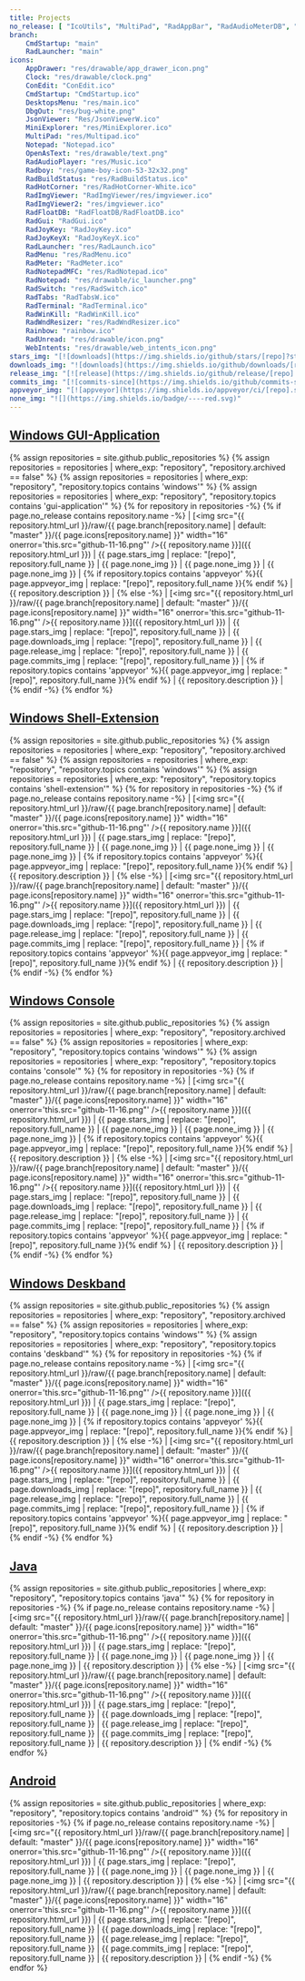 ```yaml
---
title: Projects
no_release: [ "IcoUtils", "MultiPad", "RadAppBar", "RadAudioMeterDB", "Radboy", "RadDbg", "RadKeyLockDB", "RadLauncher", "RadMenuLauncher", "RadReadConsole", "RadTabs", "SyntaxHighlighter", "TextUI" ]
branch:
    CmdStartup: "main"
    RadLauncher: "main"
icons:
    AppDrawer: "res/drawable/app_drawer_icon.png"
    Clock: "res/drawable/clock.png"
    ConEdit: "ConEdit.ico"
    CmdStartup: "CmdStartup.ico"
    DesktopsMenu: "res/main.ico"
    DbgOut: "res/bug-white.png"
    JsonViewer: "Res/JsonViewerW.ico"
    MiniExplorer: "res/MiniExplorer.ico"
    MultiPad: "res/Multipad.ico"
    Notepad: "Notepad.ico"
    OpenAsText: "res/drawable/text.png"
    RadAudioPlayer: "res/Music.ico"
    Radboy: "res/game-boy-icon-53-32x32.png"
    RadBuildStatus: "res/RadBuildStatus.ico"
    RadHotCorner: "res/RadHotCorner-White.ico"
    RadImgViewer: "RadImgViewer/res/imgviewer.ico"
    RadImgViewer2: "res/imgviewer.ico"
    RadFloatDB: "RadFloatDB/RadFloatDB.ico"
    RadGui: "RadGui.ico"
    RadJoyKey: "RadJoyKey.ico"
    RadJoyKeyX: "RadJoyKeyX.ico"
    RadLauncher: "res/RadLaunch.ico"
    RadMenu: "res/RadMenu.ico"
    RadMeter: "RadMeter.ico"
    RadNotepadMFC: "res/RadNotepad.ico"
    RadNotepad: "res/drawable/ic_launcher.png"
    RadSwitch: "res/RadSwitch.ico"
    RadTabs: "RadTabsW.ico"
    RadTerminal: "RadTerminal.ico"
    RadWinKill: "RadWinKill.ico"
    RadWndResizer: "res/RadWndResizer.ico"
    Rainbow: "rainbow.ico"
    RadUnread: "res/drawable/icon.png"
    WebIntents: "res/drawable/web_intents_icon.png"
stars_img: "[![downloads](https://img.shields.io/github/stars/[repo]?style=tile&maxAge=2592000&label=)](https://github.com/[repo]/stargazers)"
downloads_img: "![downloads](https://img.shields.io/github/downloads/[repo]/total.svg?maxAge=2592000&label=)"
release_img: "[![release](https://img.shields.io/github/release/[repo].svg?maxAge=2592000&label=)](https://github.com/[repo]/releases/latest)"
commits_img: "[![commits-since](https://img.shields.io/github/commits-since/[repo]/latest.svg?maxAge=2592000&label=)](https://github.com/[repo]/commits/master)"
appveyor_img: "[![appveyor](https://img.shields.io/appveyor/ci/[repo].svg?maxAge=2592000&label=)](https://ci.appveyor.com/project/[repo])"
none_img: "![](https://img.shields.io/badge/----red.svg)"
---
```

## [Windows GUI-Application](https://github.com/RadAd?tab=repositories&q=%23windows+%23gui-application)
{% assign repositories = site.github.public_repositories %}
{% assign repositories = repositories | where_exp: "repository", "repository.archived == false" %}
{% assign repositories = repositories | where_exp: "repository", "repository.topics contains 'windows'" %}
{% assign repositories = repositories | where_exp: "repository", "repository.topics contains 'gui-application'" %}
{% for repository in repositories -%}
{% if page.no_release contains repository.name -%}
| [<img src="{{ repository.html_url }}/raw/{{ page.branch[repository.name] | default: "master" }}/{{ page.icons[repository.name] }}" width="16" onerror='this.src="github-11-16.png"' />{{ repository.name }}]({{ repository.html_url }}) | {{ page.stars_img | replace: "[repo]", repository.full_name }} | {{ page.none_img }} | {{ page.none_img }} | {{ page.none_img }} | {% if repository.topics contains 'appveyor' %}{{ page.appveyor_img | replace: "[repo]", repository.full_name }}{% endif %} | {{ repository.description }} |
{% else -%}
| [<img src="{{ repository.html_url }}/raw/{{ page.branch[repository.name] | default: "master" }}/{{ page.icons[repository.name] }}" width="16" onerror='this.src="github-11-16.png"' />{{ repository.name }}]({{ repository.html_url }}) | {{ page.stars_img | replace: "[repo]", repository.full_name }} | {{ page.downloads_img | replace: "[repo]", repository.full_name }} | {{ page.release_img | replace: "[repo]", repository.full_name }} | {{ page.commits_img | replace: "[repo]", repository.full_name }} | {% if repository.topics contains 'appveyor' %}{{ page.appveyor_img | replace: "[repo]", repository.full_name }}{% endif %} | {{ repository.description }} |
{% endif -%}
{% endfor %}

## [Windows Shell-Extension](https://github.com/RadAd?tab=repositories&q=%23windows+%23shell-extension)
{% assign repositories = site.github.public_repositories %}
{% assign repositories = repositories | where_exp: "repository", "repository.archived == false" %}
{% assign repositories = repositories | where_exp: "repository", "repository.topics contains 'windows'" %}
{% assign repositories = repositories | where_exp: "repository", "repository.topics contains 'shell-extension'" %}
{% for repository in repositories -%}
{% if page.no_release contains repository.name -%}
| [<img src="{{ repository.html_url }}/raw/{{ page.branch[repository.name] | default: "master" }}/{{ page.icons[repository.name] }}" width="16" onerror='this.src="github-11-16.png"' />{{ repository.name }}]({{ repository.html_url }}) | {{ page.stars_img | replace: "[repo]", repository.full_name }} | {{ page.none_img }} | {{ page.none_img }} | {{ page.none_img }} | {% if repository.topics contains 'appveyor' %}{{ page.appveyor_img | replace: "[repo]", repository.full_name }}{% endif %} | {{ repository.description }} |
{% else -%}
| [<img src="{{ repository.html_url }}/raw/{{ page.branch[repository.name] | default: "master" }}/{{ page.icons[repository.name] }}" width="16" onerror='this.src="github-11-16.png"' />{{ repository.name }}]({{ repository.html_url }}) | {{ page.stars_img | replace: "[repo]", repository.full_name }} | {{ page.downloads_img | replace: "[repo]", repository.full_name }} | {{ page.release_img | replace: "[repo]", repository.full_name }} | {{ page.commits_img | replace: "[repo]", repository.full_name }} | {% if repository.topics contains 'appveyor' %}{{ page.appveyor_img | replace: "[repo]", repository.full_name }}{% endif %} | {{ repository.description }} |
{% endif -%}
{% endfor %}

## [Windows Console](https://github.com/RadAd?tab=repositories&q=%23windows+%23console)
{% assign repositories = site.github.public_repositories %}
{% assign repositories = repositories | where_exp: "repository", "repository.archived == false" %}
{% assign repositories = repositories | where_exp: "repository", "repository.topics contains 'windows'" %}
{% assign repositories = repositories | where_exp: "repository", "repository.topics contains 'console'" %}
{% for repository in repositories -%}
{% if page.no_release contains repository.name -%}
| [<img src="{{ repository.html_url }}/raw/{{ page.branch[repository.name] | default: "master" }}/{{ page.icons[repository.name] }}" width="16" onerror='this.src="github-11-16.png"' />{{ repository.name }}]({{ repository.html_url }}) | {{ page.stars_img | replace: "[repo]", repository.full_name }} | {{ page.none_img }} | {{ page.none_img }} | {{ page.none_img }} | {% if repository.topics contains 'appveyor' %}{{ page.appveyor_img | replace: "[repo]", repository.full_name }}{% endif %} | {{ repository.description }} |
{% else -%}
| [<img src="{{ repository.html_url }}/raw/{{ page.branch[repository.name] | default: "master" }}/{{ page.icons[repository.name] }}" width="16" onerror='this.src="github-11-16.png"' />{{ repository.name }}]({{ repository.html_url }}) | {{ page.stars_img | replace: "[repo]", repository.full_name }} | {{ page.downloads_img | replace: "[repo]", repository.full_name }} | {{ page.release_img | replace: "[repo]", repository.full_name }} | {{ page.commits_img | replace: "[repo]", repository.full_name }} | {% if repository.topics contains 'appveyor' %}{{ page.appveyor_img | replace: "[repo]", repository.full_name }}{% endif %} | {{ repository.description }} |
{% endif -%}
{% endfor %}

## [Windows Deskband](https://github.com/RadAd?tab=repositories&q=%23windows+%23deskband)
{% assign repositories = site.github.public_repositories %}
{% assign repositories = repositories | where_exp: "repository", "repository.archived == false" %}
{% assign repositories = repositories | where_exp: "repository", "repository.topics contains 'windows'" %}
{% assign repositories = repositories | where_exp: "repository", "repository.topics contains 'deskband'" %}
{% for repository in repositories -%}
{% if page.no_release contains repository.name -%}
| [<img src="{{ repository.html_url }}/raw/{{ page.branch[repository.name] | default: "master" }}/{{ page.icons[repository.name] }}" width="16" onerror='this.src="github-11-16.png"' />{{ repository.name }}]({{ repository.html_url }}) | {{ page.stars_img | replace: "[repo]", repository.full_name }} | {{ page.none_img }} | {{ page.none_img }} | {{ page.none_img }} | {% if repository.topics contains 'appveyor' %}{{ page.appveyor_img | replace: "[repo]", repository.full_name }}{% endif %} | {{ repository.description }} |
{% else -%}
| [<img src="{{ repository.html_url }}/raw/{{ page.branch[repository.name] | default: "master" }}/{{ page.icons[repository.name] }}" width="16" onerror='this.src="github-11-16.png"' />{{ repository.name }}]({{ repository.html_url }}) | {{ page.stars_img | replace: "[repo]", repository.full_name }} | {{ page.downloads_img | replace: "[repo]", repository.full_name }} | {{ page.release_img | replace: "[repo]", repository.full_name }} | {{ page.commits_img | replace: "[repo]", repository.full_name }} | {% if repository.topics contains 'appveyor' %}{{ page.appveyor_img | replace: "[repo]", repository.full_name }}{% endif %} | {{ repository.description }} |
{% endif -%}
{% endfor %}

## [Java](https://github.com/RadAd?tab=repositories&q=%23java)
{% assign repositories = site.github.public_repositories | where_exp: "repository", "repository.topics contains 'java'" %}
{% for repository in repositories -%}
{% if page.no_release contains repository.name -%}
| [<img src="{{ repository.html_url }}/raw/{{ page.branch[repository.name] | default: "master" }}/{{ page.icons[repository.name] }}" width="16" onerror='this.src="github-11-16.png"' />{{ repository.name }}]({{ repository.html_url }}) | {{ page.stars_img | replace: "[repo]", repository.full_name }} | {{ page.none_img }} | {{ page.none_img }} | {{ page.none_img }} | {{ repository.description }} |
{% else -%}
| [<img src="{{ repository.html_url }}/raw/{{ page.branch[repository.name] | default: "master" }}/{{ page.icons[repository.name] }}" width="16" onerror='this.src="github-11-16.png"' />{{ repository.name }}]({{ repository.html_url }}) | {{ page.stars_img | replace: "[repo]", repository.full_name }} | {{ page.downloads_img | replace: "[repo]", repository.full_name }} | {{ page.release_img | replace: "[repo]", repository.full_name }} | {{ page.commits_img | replace: "[repo]", repository.full_name }} | {{ repository.description }} |
{% endif -%}
{% endfor %}

## [Android](https://github.com/RadAd?tab=repositories&q=%23android)
{% assign repositories = site.github.public_repositories | where_exp: "repository", "repository.topics contains 'android'" %}
{% for repository in repositories -%}
{% if page.no_release contains repository.name -%}
| [<img src="{{ repository.html_url }}/raw/{{ page.branch[repository.name] | default: "master" }}/{{ page.icons[repository.name] }}" width="16" onerror='this.src="github-11-16.png"' />{{ repository.name }}]({{ repository.html_url }}) | {{ page.stars_img | replace: "[repo]", repository.full_name }} | {{ page.none_img }} | {{ page.none_img }} | {{ page.none_img }} | {{ repository.description }} |
{% else -%}
| [<img src="{{ repository.html_url }}/raw/{{ page.branch[repository.name] | default: "master" }}/{{ page.icons[repository.name] }}" width="16" onerror='this.src="github-11-16.png"' />{{ repository.name }}]({{ repository.html_url }}) | {{ page.stars_img | replace: "[repo]", repository.full_name }} | {{ page.downloads_img | replace: "[repo]", repository.full_name }} | {{ page.release_img | replace: "[repo]", repository.full_name }} | {{ page.commits_img | replace: "[repo]", repository.full_name }} | {{ repository.description }} |
{% endif -%}
{% endfor %}
